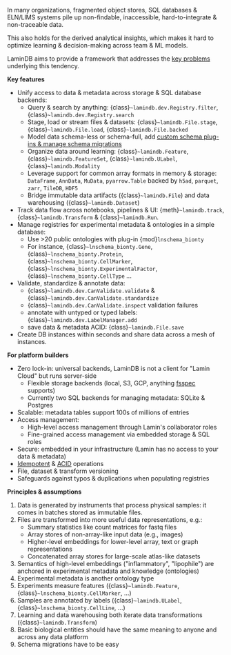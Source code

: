 In many organizations, fragmented object stores, SQL databases & ELN/LIMS systems pile up non-findable, inaccessible, hard-to-integrate & non-traceable data.

This also holds for the derived analytical insights, which makes it hard to optimize learning & decision-making across team & ML models.

LaminDB aims to provide a framework that addresses the [key problems](https://lamin.ai/blog/2022/problems) underlying this tendency.

**Key features**

- Unify access to data & metadata across storage & SQL database backends:
  - Query & search by anything: {class}`~lamindb.dev.Registry.filter`, {class}`~lamindb.dev.Registry.search`
  - Stage, load or stream files & datasets: {class}`~lamindb.File.stage`, {class}`~lamindb.File.load`, {class}`~lamindb.File.backed`
  - Model data schema-less or schema-full, add [custom schema plug-ins & manage schema migrations](/schemas)
  - Organize data around learning: {class}`~lamindb.Feature`, {class}`~lamindb.FeatureSet`, {class}`~lamindb.ULabel`, {class}`~lamindb.Modality`
  - Leverage support for common array formats in memory & storage: `DataFrame`, `AnnData`, `MuData`, `pyarrow.Table` backed by `h5ad`, `parquet`, `zarr`, `TileDB`, `HDF5`
  - Bridge immutable data artifacts ({class}`~lamindb.File`) and data warehousing ({class}`~lamindb.Dataset`)
- Track data flow across notebooks, pipelines & UI: {meth}`~lamindb.track`, {class}`~lamindb.Transform` & {class}`~lamindb.Run`.
- Manage registries for experimental metadata & ontologies in a simple database:
  - Use >20 public ontologies with plug-in {mod}`lnschema_bionty`
  - For instance, {class}`~lnschema_bionty.Gene`, {class}`~lnschema_bionty.Protein`, {class}`~lnschema_bionty.CellMarker`, {class}`~lnschema_bionty.ExperimentalFactor`, {class}`~lnschema_bionty.CellType` ...
- Validate, standardize & annotate data:
  - {class}`~lamindb.dev.CanValidate.validate` & {class}`~lamindb.dev.CanValidate.standardize`
  - {class}`~lamindb.dev.CanValidate.inspect` validation failures
  - annotate with untyped or typed labels: {class}`~lamindb.dev.LabelManager.add`
  - save data & metadata ACID: {class}`~lamindb.File.save`
- Create DB instances within seconds and share data across a mesh of instances.

**For platform builders**

- Zero lock-in: universal backends, LaminDB is not a client for "Lamin Cloud" but runs server-side
  - Flexible storage backends (local, S3, GCP, anything [fsspec](https://github.com/fsspec) supports)
  - Currently two SQL backends for managing metadata: SQLite & Postgres
- Scalable: metadata tables support 100s of millions of entries
- Access management:
  - High-level access management through Lamin's collaborator roles
  - Fine-grained access management via embedded storage & SQL roles
- Secure: embedded in your infrastructure (Lamin has no access to your data & metadata)
- [Idempotent](docs:faq/idempotency) & [ACID](docs:faq/acid) operations
- File, dataset & transform versioning
- Safeguards against typos & duplications when populating registries

**Principles & assumptions**

1. Data is generated by instruments that process physical samples: it comes in batches stored as immutable files.
2. Files are transformed into more useful data representations, e.g.:
   - Summary statistics like count matrices for fastq files
   - Array stores of non-array-like input data (e.g., images)
   - Higher-level embeddings for lower-level array, text or graph representations
   - Concatenated array stores for large-scale atlas-like datasets
3. Semantics of high-level embeddings ("inflammatory", "lipophile") are anchored in experimental metadata and knowledge (ontologies)
4. Experimental metadata is another ontology type
5. Experiments measure features ({class}`~lamindb.Feature`, {class}`~lnschema_bionty.CellMarker`, ...)
6. Samples are annotated by labels ({class}`~lamindb.ULabel`, {class}`~lnschema_bionty.CellLine`, ...)
7. Learning and data warehousing both iterate data transformations ({class}`~lamindb.Transform`)
8. Basic biological entities should have the same meaning to anyone and across any data platform
9. Schema migrations have to be easy
